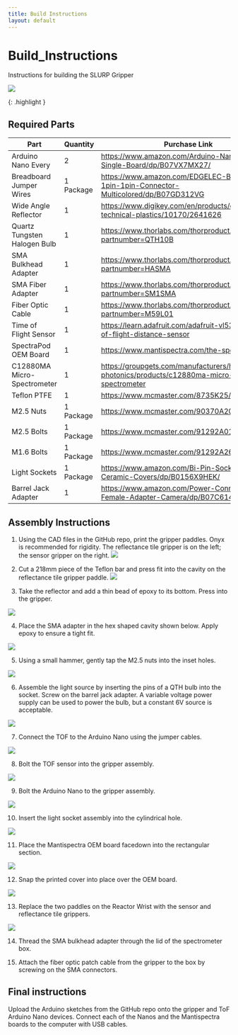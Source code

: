 ```yaml
---
title: Build Instructions
layout: default
---
```


# Build_Instructions
Instructions for building the SLURP Gripper

<p><IMG SRC="images/Other_Gripper_Video_V1_AdobeExpress.gif"></p>
{: .highlight }

## Required Parts


| Part      | Quantity | Purchase Link |
| ----------- | ----------- | ----------- |
| Arduino Nano Every    | 2 |https://www.amazon.com/Arduino-Nano-Every-Single-Board/dp/B07VX7MX27/ |
| Breadboard Jumper Wires | 1 Package | https://www.amazon.com/EDGELEC-Breadboard-1pin-1pin-Connector-Multicolored/dp/B07GD312VG |
| Wide Angle Reflector   | 1 | https://www.digikey.com/en/products/detail/carclo-technical-plastics/10170/2641626 |
| Quartz Tungsten Halogen Bulb | 1 | https://www.thorlabs.com/thorproduct.cfm?partnumber=QTH10B|
| SMA Bulkhead Adapter | 1 | https://www.thorlabs.com/thorproduct.cfm?partnumber=HASMA |
| SMA Fiber Adapter | 1 | https://www.thorlabs.com/thorproduct.cfm?partnumber=SM1SMA |
| Fiber Optic Cable | 1 | https://www.thorlabs.com/thorproduct.cfm?partnumber=M59L01 |
| Time of Flight Sensor | 1 | https://learn.adafruit.com/adafruit-vl53l4cd-time-of-flight-distance-sensor |
| SpectraPod OEM Board | 1 | https://www.mantispectra.com/the-spectrapod/ |
| C12880MA Micro-Spectrometer | 1 | https://groupgets.com/manufacturers/hamamatsu-photonics/products/c12880ma-micro-spectrometer |
| Teflon PTFE | 1 | https://www.mcmaster.com/8735K25/ |
| M2.5 Nuts | 1 Package | https://www.mcmaster.com/90370A202 |
| M2.5 Bolts | 1 Package | https://www.mcmaster.com/91292A010 |
| M1.6 Bolts | 1 Package | https://www.mcmaster.com/91292A263 |
| Light Sockets | 1 Package | https://www.amazon.com/Bi-Pin-Socket-Watts-Ceramic-Covers/dp/B0156X9HEK/ |
| Barrel Jack Adapter | 1 | https://www.amazon.com/Power-Connector-Female-Adapter-Camera/dp/B07C61434H | 

## Assembly Instructions

1. Using the CAD files in the GitHub repo, print the gripper paddles. Onyx is recommended for rigidity. The reflectance tile gripper is on the left; the sensor gripper on the right. <IMG SRC="images/assembly_1.jpg">

2. Cut a 218mm piece of the Teflon bar and press fit into the cavity on the reflectance tile gripper paddle. <IMG SRC="images/assembly_2.jpg">

3. Take the reflector and add a thin bead of epoxy to its bottom. Press into the gripper.
<p><IMG SRC="images/assembly_3.jpg"></p>

4. Place the SMA adapter in the hex shaped cavity shown below. Apply epoxy to ensure a tight fit.
<p><IMG SRC="images/assembly_4.jpg"></p>

5. Using a small hammer, gently tap the M2.5 nuts into the inset holes.
<p><IMG SRC="images/assembly_5.jpg"></p>

6. Assemble the light source by inserting the pins of a QTH bulb into the socket. Screw on the barrel jack adapter. A variable voltage power supply can be used to power the bulb, but a constant 6V source is acceptable.
<p><IMG SRC="images/assembly_6.jpg"></p>

7. Connect the TOF to the Arduino Nano using the jumper cables.
<p><IMG SRC="images/assembly_6b.jpg"></p>

8. Bolt the TOF sensor into the gripper assembly.
<p><IMG SRC="images/assembly_7.jpg"></p>

9. Bolt the Arduino Nano to the gripper assembly.
<p><IMG SRC="images/assembly_8.jpg"></p>

10. Insert the light socket assembly into the cylindrical hole.
<p><IMG SRC="images/assembly_9.jpg"></p>

11. Place the Mantispectra OEM board facedown into the rectangular section.
<p><IMG SRC="images/assembly_10.jpg"></p>

12. Snap the printed cover into place over the OEM board.
<p><IMG SRC="images/assembly_11.jpg"></p>

13. Replace the two paddles on the Reactor Wrist with the sensor and reflectance tile grippers.
<p><IMG SRC="images/assembly_12.jpg"></p>

14. Thread the SMA bulkhead adapter through the lid of the spectrometer box.

15. Attach the fiber optic patch cable from the gripper to the box by screwing on the SMA connectors.

## Final instructions
Upload the Arduino sketches from the GitHub repo onto the gripper and ToF Arduino Nano devices. Connect each of the Nanos and the Mantispectra boards to the computer with USB cables.